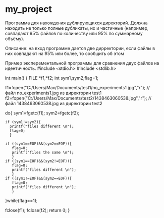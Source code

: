 # my_project
Программа для нахождения дублирующихся директорий. Должна находить не только полные дубликаты, но и частичные (например, совпадают 95% файлов по количеству или 95% по суммарному объёму).

Описание: на вход программе дается две дирректории, если файлы в них совпадают на 95% или более, то сообщить об этом

Пример эксперементальной программы для сравнения двух файлов на идентичность.
#include <stdio.h>
#include <stdlib.h>

int main()
{ FILE *f1,*f2;
  int sym1,sym2,flag=1;
  
  f1=fopen("C:/Users/Max/Documents/test1/no_experiments1.jpg","r");  // файл no_experiments1.jpg из директории test1
  f2=fopen("C:/Users/Max/Documents/test2/1438463060538.jpg","r");    // файл 1438463060538.jpg из директории test2

  do{
    sym1=fgetc(f1);
    sym2=fgetc(f2);
    
    if (sym1!=sym2){
      printf("files different \n");
      flag=0;
      }

    if ((sym1==EOF)&&(sym2==EOF)){
       flag=0;
       printf("files the same \n");
       }
    if ((sym1==EOF)&&(sym2!=EOF)){
       flag=0;
       printf("files different \n");
       }
    if ((sym1!=EOF)&&(sym2==EOF)){
       flag=0;
       printf("files different \n");
       }

  }while(flag==1);
  
  fclose(f1);
  fclose(f2);
    return 0;
}
